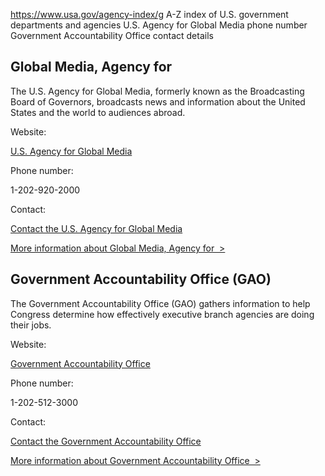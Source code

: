 

https://www.usa.gov/agency-index/g
A-Z index of U.S. government departments and agencies
U.S. Agency for Global Media phone number
Government Accountability Office contact details

Global Media, Agency for
------------------------

The U.S. Agency for Global Media, formerly known as the Broadcasting Board of Governors, broadcasts news and information about the United States and the world to audiences abroad.

Website:

[U.S. Agency for Global Media](https://www.usagm.gov/)

Phone number:

1-202-920-2000

Contact:

[Contact the U.S. Agency for Global Media](https://www.usagm.gov/contact-us/)

[More information about Global Media, Agency for  >](https://www.usa.gov/agencies/u-s-agency-for-global-media)

Government Accountability Office (GAO)
--------------------------------------

The Government Accountability Office (GAO) gathers information to help Congress determine how effectively executive branch agencies are doing their jobs.

Website:

[Government Accountability Office](https://www.gao.gov/)

Phone number:

1-202-512-3000

Contact:

[Contact the Government Accountability Office](https://www.gao.gov/about/contact-us)

[More information about Government Accountability Office  >](https://www.usa.gov/agencies/government-accountability-office)
